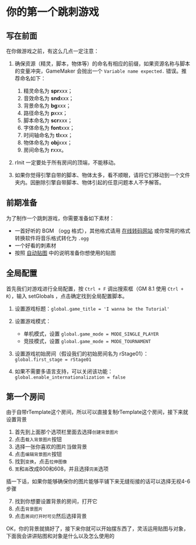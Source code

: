# 你的第一个跳刺游戏

## 写在前面

在你做游戏之前，有这么几点一定注意：

1.  确保资源（精灵，脚本，物体等）的命名有相应的前缀，如果资源名称与脚本的变量冲突，GameMaker 会抛出一个 `Variable name expected.` 错误。推荐命名如下：

    1.  精灵命名为 **spr**xxx；
    2.  音效命名为 **snd**xxx；
    3.  背景命名为 **bg**xxx；
    4.  路径命名为 **p**xxx；
    5.  脚本命名为 **scr**xxx；
    6.  字体命名为 **font**xxx；
    7.  时间轴命名为 **tl**xxx；
    8.  物体命名为 **obj**xxx；
    9.  房间命名为 **r**xxx。

2.  rInit 一定要处于所有房间的顶端，不能移动。
3.  如果你觉得引擎自带的脚本、物体太多，看不顺眼，请将它们移动到一个文件夹内。因删除引擎自带脚本、物体引起的任意问题本人不予解答。

## 前期准备

为了制作一个跳刺游戏，你需要准备如下素材：

- 一首好听的 BGM （ogg 格式），其他格式请用 [在线转码网站](https://convertio.co/zh/audio-converter/) 或你常用的格式转换软件将音乐格式转化为 `.ogg`
- 一个好看的刺素材
- 按照 [自动贴图](autotile.md) 中的说明准备你想使用的贴图

## 全局配置

首先我们对游戏进行全局配置，按 `Ctrl + F` 调出搜索框（GM 8.1 使用 `Ctrl + R`），输入 setGlobals ，点击确定找到全局配置脚本。

1.  设置游戏标题：`global.game_title = 'I wanna be the Tutorial'`
2.  设置游戏模式：

    - 单机模式，设置 `global.game_mode = MODE_SINGLE_PLAYER`
    - 竞技模式，设置 `global.game_mode = MODE_TOURNAMENT`

3.  设置游戏初始房间（假设我们的初始房间名为 rStage01）：`global.first_stage = rStage01`
4.  如果不需要多语言支持，可以关闭该功能：`global.enable_internationalization = false`

## 第一个房间

由于自带rTemplate这个房间，所以可以直接复制rTemplate这个房间，接下来就设置背景

1. 首先到上面那个选项栏里面去选择`创建背景图片`
2. 点击`载入背景图片`按钮
3. 选择一张你喜欢的图片当做背景
4. 点击`编辑背景图片`按钮
5. 找到`变换`，点击`拉伸图像`
6. `宽`和`高`改成800和608，并且选择`完美`选项

插一下话，如果你能够确保你的图片能够平铺下来无缝衔接的话可以选择无视4-6步骤

7. 找到你想要设置背景的房间，打开它
8. 点击`背景图片`
9. 点击`房间打开时可见`然后选择背景

OK，你的背景就搞好了，接下来你就可以开始摆东西了，灵活运用贴图与对象，下面我会讲讲贴图和对象是什么以及怎么使用的
